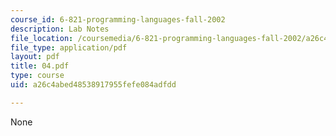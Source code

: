 ```yaml
---
course_id: 6-821-programming-languages-fall-2002
description: Lab Notes
file_location: /coursemedia/6-821-programming-languages-fall-2002/a26c4abed48538917955fefe084adfdd_04.pdf
file_type: application/pdf
layout: pdf
title: 04.pdf
type: course
uid: a26c4abed48538917955fefe084adfdd

---
```

None